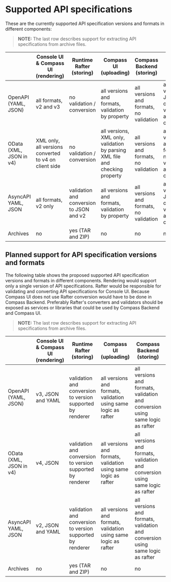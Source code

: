 # Supported API specifications

These are the currently supported API specification versions and formats in different components:

> **NOTE:** The last row describes support for extracting API specifications from archive files.

| | Console UI & Compass UI (rendering) | Runtime Rafter (storing) |  Compass UI (uploading) | Compass Backend (storing) | Runtime Agent (storing)
| --- | --- | --- | --- | --- | --- |
| OpenAPI<br>(YAML, JSON) | all formats, v2 and v3 | no validation / conversion | all versions and formats, validation by property | all versions and formats, no validation | all versions, JSON only, no validation and conversion |
| OData<br>(XML, JSON in v4) | XML only, all versions converted to v4 on client side |  no validation / conversion |  all versions, XML only, validation by parsing XML file and checking property | all versions and formats, no validation | all versions and formats, no validation and conversion |     
| AsyncAPI<br>YAML, JSON | all formats, v2 only | validation and conversion to JSON and v2 | all versions and formats, validation by property | all versions and formats, no validation | all versions, JSON only, no validation and conversion |
| Archives | no | yes (TAR and ZIP) | no | no | no |

## Planned support for API specification versions and formats

The following table shows the proposed supported API specification versions and formats in different components.
Rendering would support only a single version of API specifications.
Rafter would be responsible for validating and converting API specifications for Console UI.
Because Compass UI does not use Rafter conversion would have to be done in Compass Backend.
Preferably Rafter's converters and validators should be exposed as services or libraries that could be used by Compass Backend and Compass UI.

> **NOTE:**  The last row describes support for extracting API specifications from archive files.

| | Console UI & Compass UI (rendering) | Runtime Rafter (storing) |  Compass UI (uploading) | Compass Backend (storing) | Runtime Agent (storing)
| --- | --- | --- | --- | --- |  --- |
| OpenAPI<br>(YAML, JSON) | v3, JSON and YAML | validation and conversion to version supported by renderer | all versions and formats, validation using same logic as rafter | all versions and formats, validation and conversion using same logic as rafter | all versions and formats, no validation and conversion |
| OData<br>(XML, JSON in v4) | v4, JSON |  validation and conversion to version supported by renderer |  all versions and formats, validation using same logic as rafter | all versions and formats, validation and conversion using same logic as rafter | all versions and formats, no validation and conversion |
| AsyncAPI<br>YAML, JSON | v2, JSON and YAML | validation and conversion to version supported by renderer | all versions and formats, validation using same logic as rafter | all versions and formats, validation and conversion using same logic as rafter | all versions and formats, no validation and conversion |
| Archives | no | yes (TAR and ZIP) | no | no | no |
